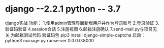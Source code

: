 # django --2.2.1   python -- 3.7
django实战
功能：
1.使用admin管理界面新增用户并作为登录账号
2.登录验证
3.验证码验证
4.session会话
5.注册视图
6.邮箱注册确认
7.send-mail.py与项目无关,为邮箱测试代码
验证码包     pip3 install django-simple-captcha 
启动：python3 manage.py runserver 0.0.0.0:8000
